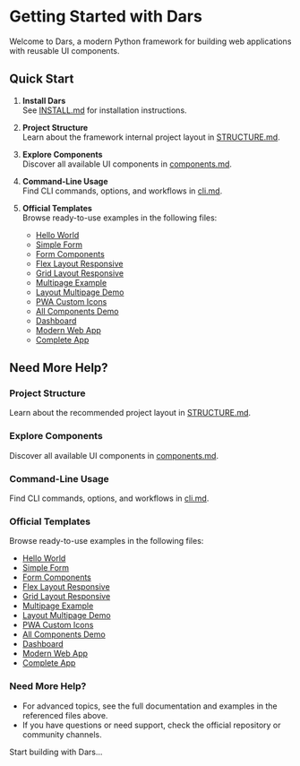 # Getting Started with Dars

Welcome to Dars, a modern Python framework for building web applications with reusable UI components.

## Quick Start

1. **Install Dars**  
   See [INSTALL.md](..../INSTALL.md) for installation instructions.

2. **Project Structure**  
   Learn about the framework internal project layout in [STRUCTURE.md](..../STRUCTURE.md).

3. **Explore Components**  
   Discover all available UI components in [components.md](components.md).

4. **Command-Line Usage**  
   Find CLI commands, options, and workflows in [cli.md](cli.md).

5. **Official Templates**  
   Browse ready-to-use examples in the following files:
   - [Hello World](template_hello_world.md)
   - [Simple Form](template_simple_form.md)
   - [Form Components](template_form_components.md)
   - [Flex Layout Responsive](template_flex_layout_responsive.md)
   - [Grid Layout Responsive](template_grid_layout_responsive.md)
   - [Multipage Example](template_multipage_example.md)
   - [Layout Multipage Demo](template_layout_multipage_demo.md)
   - [PWA Custom Icons](template_pwa_custom_icons.md)
   - [All Components Demo](template_all_components_demo.md)
   - [Dashboard](template_dashboard.md)
   - [Modern Web App](template_modern_web_app.md)
   - [Complete App](template_complete_app.md)

## Need More Help?

### Project Structure  
   Learn about the recommended project layout in [STRUCTURE.md](../STRUCTURE.md).

### Explore Components  
   Discover all available UI components in [components.md](components.md).

### Command-Line Usage  
   Find CLI commands, options, and workflows in [cli.md](cli.md).

### Official Templates  
   Browse ready-to-use examples in the following files:
   - [Hello World](template_hello_world.md)
   - [Simple Form](template_simple_form.md)
   - [Form Components](template_form_components.md)
   - [Flex Layout Responsive](template_flex_layout_responsive.md)
   - [Grid Layout Responsive](template_grid_layout_responsive.md)
   - [Multipage Example](template_multipage_example.md)
   - [Layout Multipage Demo](template_layout_multipage_demo.md)
   - [PWA Custom Icons](template_pwa_custom_icons.md)
   - [All Components Demo](template_all_components_demo.md)
   - [Dashboard](template_dashboard.md)
   - [Modern Web App](template_modern_web_app.md)
   - [Complete App](template_complete_app.md)

### Need More Help?
- For advanced topics, see the full documentation and examples in the referenced files above.
- If you have questions or need support, check the official repository or community channels.

Start building with Dars...